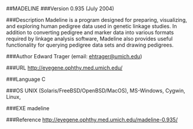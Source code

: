 ##MADELINE
###Version
0.935 (July 2004)

###Description
Madeline is a program designed for preparing, visualizing, and exploring human pedigree data used in genetic linkage studies. In addition to converting pedigree and marker data into various formats required by linkage analysis software, Madeline also provides useful functionality for querying pedigree data sets and drawing pedigrees.

###Author
Edward Trager (email: ehtrager@umich.edu)

###URL
http://eyegene.ophthy.med.umich.edu/

###Language
C

###OS
UNIX (Solaris/FreeBSD/OpenBSD/MacOS), MS-Windows, Cygwin, Linux,

###EXE
madeline

###Reference
http://eyegene.ophthy.med.umich.edu/madeline-0.935/


